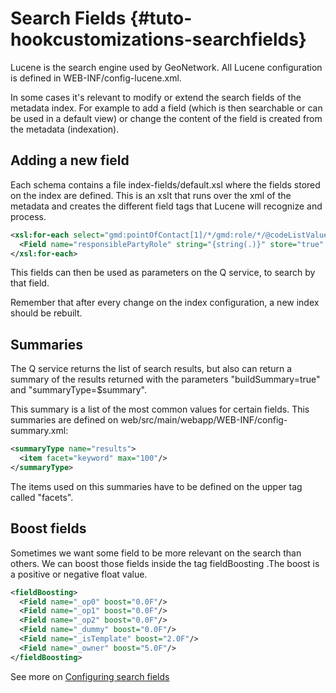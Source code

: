 # Search Fields {#tuto-hookcustomizations-searchfields}

Lucene is the search engine used by GeoNetwork. All Lucene configuration is defined in WEB-INF/config-lucene.xml.

In some cases it's relevant to modify or extend the search fields of the metadata index. For example to add a field (which is then searchable or can be used in a default view) or change the content of the field is created from the metadata (indexation).

## Adding a new field

Each schema contains a file index-fields/default.xsl where the fields stored on the index are defined. This is an xslt that runs over the xml of the metadata and creates the different field tags that Lucene will recognize and process.

``` xml
<xsl:for-each select="gmd:pointOfContact[1]/*/gmd:role/*/@codeListValue">
  <Field name="responsiblePartyRole" string="{string(.)}" store="true" index="true"/>
</xsl:for-each>
```

This fields can then be used as parameters on the Q service, to search by that field.

Remember that after every change on the index configuration, a new index should be rebuilt.

## Summaries

The Q service returns the list of search results, but also can return a summary of the results returned with the parameters "buildSummary=true" and "summaryType=\$summary".

This summary is a list of the most common values for certain fields. This summaries are defined on web/src/main/webapp/WEB-INF/config-summary.xml:

``` xml
<summaryType name="results">
  <item facet="keyword" max="100"/>
</summaryType>
```

The items used on this summaries have to be defined on the upper tag called "facets".

## Boost fields

Sometimes we want some field to be more relevant on the search than others. We can boost those fields inside the tag fieldBoosting .The boost is a positive or negative float value.

``` xml
<fieldBoosting>
  <Field name="_op0" boost="0.0F"/>
  <Field name="_op1" boost="0.0F"/>
  <Field name="_op2" boost="0.0F"/>
  <Field name="_dummy" boost="0.0F"/>
  <Field name="_isTemplate" boost="2.0F"/>
  <Field name="_owner" boost="5.0F"/>
</fieldBoosting>
```

See more on [Configuring search fields](/customizing-application/configuring-search-fields.md)
